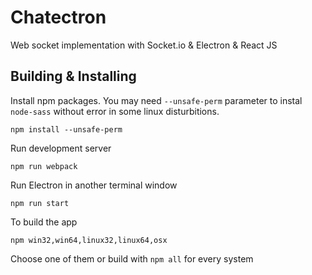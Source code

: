 # Chatectron
Web socket implementation with Socket.io & Electron & React JS

## Building & Installing

Install npm packages. You may need `--unsafe-perm` parameter to instal `node-sass` without error in some linux disturbitions.
 
```shell
npm install --unsafe-perm
```

Run development server
```shell
npm run webpack
```

Run Electron in another terminal window
```shell
npm run start
```

To build the app
```shell
npm win32,win64,linux32,linux64,osx
```
Choose one of them or build with `npm all` for every system
